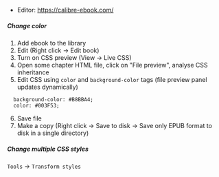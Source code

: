 * Editor: https://calibre-ebook.com/

##### Change color
1. Add ebook to the library
2. Edit (Right click -> Edit book)
3. Turn on CSS preview (View -> Live CSS)
4. Open some chapter HTML file, click on "File preview", analyse CSS inheritance
5. Edit CSS using `color` and `background-color` tags (file preview panel updates dynamically)
```
  background-color: #B8BBA4;
  color: #003F53;
```
6. Save file
7. Make a copy (Right click -> Save to disk -> Save only EPUB format to disk in a single directory)

##### Change multiple CSS styles
`Tools` -> `Transform styles`
